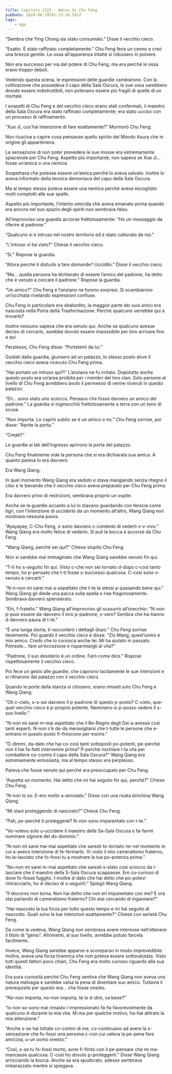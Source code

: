 ```yaml
---
title: Capitolo 2123 - Amico di Chu Feng
pubDate: 2024-08-19T01:13:16.591Z
tags:
    - mga
---
```





“Sembra che Ying Chong sia stato consumato.” Disse il vecchio cieco.


“Esatto. È stato raffinato completamente.” Chu Feng fece un cenno e creò una brezza gentile. Le ossa all’apparenza intatte si ridussero in polvere.


Non era successo per via del potere di Chu Feng, ma era perché le ossa erano troppo deboli.


Vedendo questa scena, le espressioni delle guardie cambiarono. Con la coltivazione che possedeva il capo della Sala Oscura, le sue ossa sarebbero dovute essere indistruttibili, non potevano essere più fragili di quelle di un mortale.


I sospetti di Chu Feng e del vecchio cieco erano stati confermati, il maestro della Sala Oscura era stato raffinato completamente; era stato ucciso con un processo di raffinamento.


“Xue Ji, cos’hai intenzione di fare esattamente?” Mormorò Chu Feng.


Non riusciva a capire cosa pensasse quello spirito del Mondo Asura che in origine gli apparteneva.


La sensazione di non poter prevedere le sue mosse era estremamente spiacevole per Chu Feng. Aspetto più importante, non sapeva se Xue Ji… fosse un’amica o una nemica.


Sospettava che potesse essere un’amica perché lo aveva salvato. Inoltre lo aveva informato della tecnica demoniaca del capo della Sala Oscura.


Ma al tempo stesso poteva essere una nemica perché aveva escogitato molti complotti alle sue spalle.

Aspetto più importante, l’intento omicida che aveva emanato prima quando era ancora nel suo spazio degli spiriti non sembrava falso.


All’improvviso una guardia accorse frettolosamente: “Ho un messaggio da riferire al padrone.”


“Qualcuno si è intruso nel nostro territorio ed è stato catturato da noi.”


“L’intruso vi ha visto?” Chiese il vecchio cieco.


“Sì.” Rispose la guardia.


“Allora perché ti disturbi a fare domande? Uccidilo.” Disse il vecchio cieco.


“Ma… quella persona ha dichiarato di essere l’amico del padrone, ha detto che è venuto a cercare il padrone.” Rispose la guardia.


“Un amico?” Chu Feng e l’anziano ne furono sorpresi. Si scambiarono un’occhiata rivelando espressioni confuse.


Chu Feng in particolare era sbalordito, la maggior parte dei suoi amici era nascosta nella Porta della Trasformazione. Perché qualcuno verrebbe qui a trovarlo?


Inoltre nessuno sapeva che era venuto qui. Anche se qualcuno avesse deciso di cercarlo, sarebbe dovuto essere impossibile per loro arrivare fino a qui.

Perplesso, Chu Feng disse: “Portatemi da lui.”


Guidati dalla guardia, giunsero ad un palazzo, lo stesso posto dove il vecchio cieco aveva ricevuto Chu Feng prima.

“Hai portato un intruso qui?!” L’anziano ne fu irritato. Dopotutto anche questo posto era un’area proibita per i membri del loro clan. Solo persone al livello di Chu Feng avrebbero avuto il permesso di venire ricevuti in questo palazzo.


“Eh… sono stato uno sciocco. Pensavo che fosse davvero un amico del padrone.” La guardia si inginocchiò frettolosamente a terra con un tono di scusa.


“Non importa. Lo capirò subito se è un amico o no.” Chu Feng sorrise, poi disse: “Aprite la porta.”

“Creak!!”


Le guardie ai lati dell’ingresso aprirono la porta del palazzo.


Chu Feng finalmente vide la persona che si era dichiarata sua amica. A quanto pareva lo era davvero.

Era Wang Qiang.


In quel momento Wang Qiang era seduto e stava mangiando senza ritegno il cibo e le bevande che il vecchio cieco aveva preparato per Chu Feng prima.


Era davvero privo di restrizioni, sembrava proprio un ospite.


Anche se le guardie accanto a lui lo stavano guardando con ferocia come tigri, con l’intenzione di ucciderlo da un momento all’altro, Wang Qiang non mostrava nessuna paura.

“Ayayayay, C-Chu Feng, s-sono davvero c-contento di vederti v-v-vivo.” Wang Qiang era molto felice di vederlo. Si pulì la bocca e accorse da Chu Feng.

“Wang Qiang, perché sei qui?” Chiese stupito Chu Feng.


Non si sarebbe mai immaginato che Wang Qiang sarebbe venuto fin qui.


“T-ti ho s-seguito fin qui. Visto c-che non sei tornato d-dopo c-così tanto tempo, ho p-pensato che t-ti fosse s-successo qualcosa. C-così sono v-venuto a cercarti.”


“N-n-non mi sarei mai a-aspettato che t-te la stessi p-passando bene qui.” Wang Qiang gli diede una pacca sulla spalla e rise fragorosamente. Sembrava davvero spensierato.


“Ehi, f-fratello.” Wang Qiang all’improvviso gli sussurrò all’orecchio: “N-non p-puoi essere da-davvero il loro p-padrone, v-vero? Sembra che ha-hanno d-davvero paura di t-te.”


“È una lunga storia, ti racconterò i dettagli dopo.” Chu Feng sorrise lievemente. Poi guardò il vecchio cieco e disse: “Zio Mang, quest’uomo è mio amico. Credo che lo conosca anche lei. Mi ha aiutato in passato. Potreste… fare un’eccezione e risparmiargli al vita?”

“Padrone, il suo desiderio è un ordine. Farò come dice.” Rispose rispettosamente il vecchio cieco.


Poi fece un gesto alle guardie, che capirono tacitamente le sue intenzioni e si ritirarono dal palazzo con il vecchio cieco.


Quando le porte della stanza si chiusero, erano rimasti solo Chu Feng e Wang Qiang.


“Oh c-cielo, s-s-sei davvero il p-padrone di questo p-posto? C-cielo, que-quel vecchio cieco è p-proprio potente. Nemmeno io p-posso vedere il s-suo livello.”

“N-non mi sarei m-mai aspettato che il Re-Regno degli Dei a-avesse così tanti esperti. N-non c’è da-da meravigliarsi che t-tutte le persone che e-entrano in questo posto fi-finiscono per morire.”


“D-dimmi, da-dato che hai co-così tanti sottoposti po-potenti, pe-perché non li hai fa-fatti intervenire prima? P-perchè rischiare l-la vita per combattere co-contro il capo della Sala Oscura?” Wang Qiang era estremamente entusiasta, ma al tempo stesso era perplesso.


Pareva che fosse venuto qui perché era preoccupato per Chu Feng.


“Aspetta un momento. Hai detto che mi hai seguito fin qui, perché?” Chiese Chu Feng.


“N-non lo so. E-ero molto a-annoiato.” Disse con una risata birichina Wang Qiang.


“Mi stavi proteggendo di nascosto?” Chiese Chu Feng.

“Pah, pe-perché ti proteggerei? N-non sono imparentato con t-te.”

“Vo-volevo solo u-uccidere il maestro della Sa-Sala Oscura e fa-farmi nominare signore del do-dominio.”


“N-non mi sarei ma-mai aspettato che saresti to-tornato ne-nel momento in cui a-avevo intenzione di fe-fermarlo. Vi-visto il mio cameratismo fraterno, ho la-lasciato che fo-fossi tu a mostrare la tua po-potenza prima.”

“No-non mi sarei m-mai aspettato che saresti s-stato così sciocco da l-lasciare che il maestro della S-Sala Oscura scappasse. Ero cu-curioso di dove fo-fosse fuggito. I-inoltre d-dato che hai detto che po-potevi rintracciarlo, ho d-deciso di s-seguirti.” Spiegò Wang Qiang.


“Il discorso non torna. Non hai detto che non eri imparentato con me? E ora stai parlando di cameratismo fraterno? Chi stai cercando di ingannare?”

“Hai nascosto la tua forza per tutto questo tempo e mi hai seguito di nascosto. Quali sono le tue intenzioni esattamente?” Chiese con serietà Chu Feng.


Da come la vedeva, Wang Qiang non sembrava avere interesse nell’ottenere il titolo di “genio”. Altrimenti, al suo livello, avrebbe potuto farcela facilmente.


Invece, Wang Qiang sarebbe apparso e scomparso in modo imprevedibile. Inoltre, aveva una forza tirannica che non poteva essere sottovalutata. Visto tutti questi fattori poco chiari, Chu Feng era molto curioso riguardo alla sua identità.


Era pura curiosità perché Chu Feng sentiva che Wang Qiang non aveva una natura malvagia e sarebbe valsa la pena di diventare suo amico. Tuttavia il prerequisito per questo era… che fosse onesto.


“No-non importa, no-non importa, te lo d-dirò, va bene?”

“Io non so-sono mai rimasto i-impressionato fa-fa-favorevolmente da qualcuno d-durante la mia vita. M-ma per qualche motivo, ha-hai attirato la mia attenzione.”

“Anche s-se hai lottato co-contro di me, co-continuavo ad avere la s-sensazione che fo-fossi una persona c-con cui valeva la pe-pena fare amicizia, u-un uomo onesto.”

“Così, s-se tu fo-fossi morto, avrei fi-finito con il pe-pensare che mi ma-mancasse qualcosa. C-così ho dovuto p-proteggerti.” Disse Wang Qiang arricciando la bocca. Anche se era spudorato, adesso sembrava imbarazzato mentre si spiegava.

